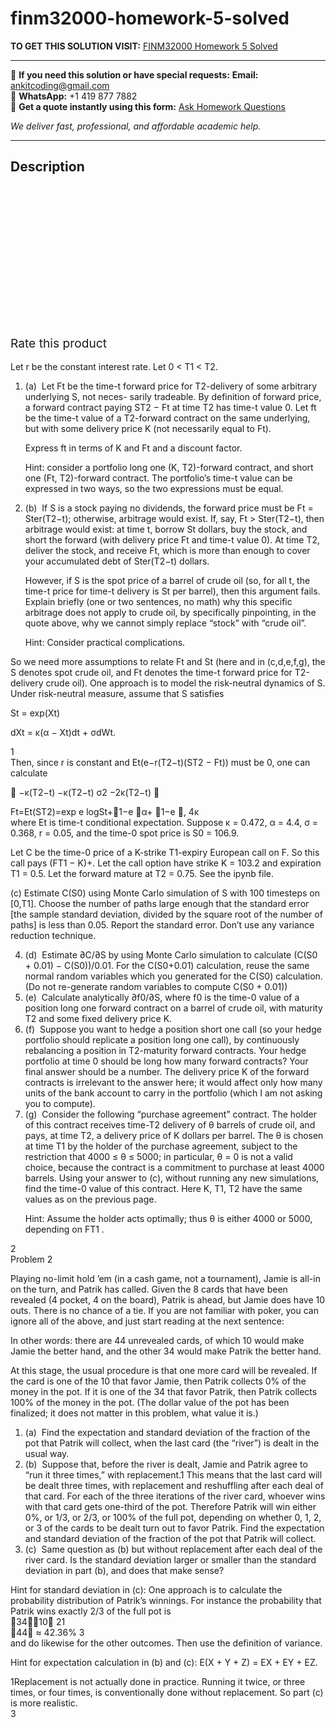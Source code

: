 # finm32000-homework-5-solved
**TO GET THIS SOLUTION VISIT:** [FINM32000 Homework 5 Solved](https://www.ankitcodinghub.com/product/finm32000-homework-5-solved/)


---

📩 **If you need this solution or have special requests:** **Email:** ankitcoding@gmail.com  
📱 **WhatsApp:** +1 419 877 7882  
📄 **Get a quote instantly using this form:** [Ask Homework Questions](https://www.ankitcodinghub.com/services/ask-homework-questions/)

*We deliver fast, professional, and affordable academic help.*

---

<h2>Description</h2>



<div class="kk-star-ratings kksr-auto kksr-align-center kksr-valign-top" data-payload="{&quot;align&quot;:&quot;center&quot;,&quot;id&quot;:&quot;98423&quot;,&quot;slug&quot;:&quot;default&quot;,&quot;valign&quot;:&quot;top&quot;,&quot;ignore&quot;:&quot;&quot;,&quot;reference&quot;:&quot;auto&quot;,&quot;class&quot;:&quot;&quot;,&quot;count&quot;:&quot;0&quot;,&quot;legendonly&quot;:&quot;&quot;,&quot;readonly&quot;:&quot;&quot;,&quot;score&quot;:&quot;0&quot;,&quot;starsonly&quot;:&quot;&quot;,&quot;best&quot;:&quot;5&quot;,&quot;gap&quot;:&quot;4&quot;,&quot;greet&quot;:&quot;Rate this product&quot;,&quot;legend&quot;:&quot;0\/5 - (0 votes)&quot;,&quot;size&quot;:&quot;24&quot;,&quot;title&quot;:&quot;FINM32000 Homework 5 Solved&quot;,&quot;width&quot;:&quot;0&quot;,&quot;_legend&quot;:&quot;{score}\/{best} - ({count} {votes})&quot;,&quot;font_factor&quot;:&quot;1.25&quot;}">

<div class="kksr-stars">

<div class="kksr-stars-inactive">
            <div class="kksr-star" data-star="1" style="padding-right: 4px">


<div class="kksr-icon" style="width: 24px; height: 24px;"></div>
        </div>
            <div class="kksr-star" data-star="2" style="padding-right: 4px">


<div class="kksr-icon" style="width: 24px; height: 24px;"></div>
        </div>
            <div class="kksr-star" data-star="3" style="padding-right: 4px">


<div class="kksr-icon" style="width: 24px; height: 24px;"></div>
        </div>
            <div class="kksr-star" data-star="4" style="padding-right: 4px">


<div class="kksr-icon" style="width: 24px; height: 24px;"></div>
        </div>
            <div class="kksr-star" data-star="5" style="padding-right: 4px">


<div class="kksr-icon" style="width: 24px; height: 24px;"></div>
        </div>
    </div>

<div class="kksr-stars-active" style="width: 0px;">
            <div class="kksr-star" style="padding-right: 4px">


<div class="kksr-icon" style="width: 24px; height: 24px;"></div>
        </div>
            <div class="kksr-star" style="padding-right: 4px">


<div class="kksr-icon" style="width: 24px; height: 24px;"></div>
        </div>
            <div class="kksr-star" style="padding-right: 4px">


<div class="kksr-icon" style="width: 24px; height: 24px;"></div>
        </div>
            <div class="kksr-star" style="padding-right: 4px">


<div class="kksr-icon" style="width: 24px; height: 24px;"></div>
        </div>
            <div class="kksr-star" style="padding-right: 4px">


<div class="kksr-icon" style="width: 24px; height: 24px;"></div>
        </div>
    </div>
</div>


<div class="kksr-legend" style="font-size: 19.2px;">
            <span class="kksr-muted">Rate this product</span>
    </div>
    </div>
<div class="page" title="Page 1">
<div class="layoutArea">
<div class="column"></div>
</div>
<div class="layoutArea">
<div class="column">
&nbsp;

</div>
</div>
<div class="layoutArea">
<div class="column">
Let r be the constant interest rate. Let 0 &lt; T1 &lt; T2.

<ol>
<li>(a) &nbsp;Let Ft be the time-t forward price for T2-delivery of some arbitrary underlying S, not neces- sarily tradeable. By definition of forward price, a forward contract paying ST2 − Ft at time T2 has time-t value 0.
Let ft be the time-t value of a T2-forward contract on the same underlying, but with some delivery price K (not necessarily equal to Ft).

Express ft in terms of K and Ft and a discount factor.

Hint: consider a portfolio long one (K, T2)-forward contract, and short one (Ft, T2)-forward contract. The portfolio’s time-t value can be expressed in two ways, so the two expressions must be equal.
</li>
<li>(b) &nbsp;If S is a stock paying no dividends, the forward price must be Ft = Ster(T2−t); otherwise, arbitrage would exist.
If, say, Ft &gt; Ster(T2−t), then arbitrage would exist: at time t, borrow St dollars, buy the stock, and short the forward (with delivery price Ft and time-t value 0). At time T2, deliver the stock, and receive Ft, which is more than enough to cover your accumulated debt of Ster(T2−t) dollars.

However, if S is the spot price of a barrel of crude oil (so, for all t, the time-t price for time-t delivery is St per barrel), then this argument fails. Explain briefly (one or two sentences, no math) why this specific arbitrage does not apply to crude oil, by specifically pinpointing, in the quote above, why we cannot simply replace “stock” with “crude oil”.

Hint: Consider practical complications.
</li>
</ol>
So we need more assumptions to relate Ft and St (here and in (c,d,e,f,g), the S denotes spot crude oil, and Ft denotes the time-t forward price for T2-delivery crude oil). One approach is to model the risk-neutral dynamics of S. Under risk-neutral measure, assume that S satisfies

St = exp(Xt)

dXt = κ(α − Xt)dt + σdWt.

</div>
</div>
<div class="layoutArea">
<div class="column">
1

</div>
</div>
</div>
<div class="page" title="Page 2">
<div class="layoutArea">
<div class="column">
Then, since r is constant and Et(e−r(T2−t)(ST2 − Ft)) must be 0, one can calculate

􏰊 −κ(T2−t) −κ(T2−t) σ2 −2κ(T2−t) 􏰋

</div>
</div>
<div class="layoutArea">
<div class="column">
Ft=Et(ST2)=exp e logSt+􏰅1−e 􏰆α+ 􏰅1−e 􏰆, 4κ

</div>
</div>
<div class="layoutArea">
<div class="column">
where Et is time-t conditional expectation. Suppose κ = 0.472, α = 4.4, σ = 0.368, r = 0.05, and the time-0 spot price is S0 = 106.9.

Let C be the time-0 price of a K-strike T1-expiry European call on F. So this call pays (FT1 − K)+. Let the call option have strike K = 103.2 and expiration T1 = 0.5. Let the forward mature at T2 = 0.75. See the ipynb file.

(c) Estimate C(S0) using Monte Carlo simulation of S with 100 timesteps on [0,T1]. Choose the number of paths large enough that the standard error [the sample standard deviation, divided by the square root of the number of paths] is less than 0.05. Report the standard error. Don’t use any variance reduction technique.

<ol start="4">
<li>(d) &nbsp;Estimate ∂C/∂S by using Monte Carlo simulation to calculate (C(S0 + 0.01) − C(S0))/0.01. For the C(S0+0.01) calculation, reuse the same normal random variables which you generated for the C(S0) calculation. (Do not re-generate random variables to compute C(S0 + 0.01))</li>
<li>(e) &nbsp;Calculate analytically ∂f0/∂S, where f0 is the time-0 value of a position long one forward contract on a barrel of crude oil, with maturity T2 and some fixed delivery price K.</li>
<li>(f) &nbsp;Suppose you want to hedge a position short one call (so your hedge portfolio should replicate a position long one call), by continuously rebalancing a position in T2-maturity forward contracts. Your hedge portfolio at time 0 should be long how many forward contracts? Your final answer should be a number.
The delivery price K of the forward contracts is irrelevant to the answer here; it would affect only how many units of the bank account to carry in the portfolio (which I am not asking you to compute).
</li>
<li>(g) &nbsp;Consider the following “purchase agreement” contract. The holder of this contract receives time-T2 delivery of θ barrels of crude oil, and pays, at time T2, a delivery price of K dollars per barrel. The θ is chosen at time T1 by the holder of the purchase agreement, subject to the restriction that 4000 ≤ θ ≤ 5000; in particular, θ = 0 is not a valid choice, because the contract is a commitment to purchase at least 4000 barrels. Using your answer to (c), without running any new simulations, find the time-0 value of this contract.
Here K, T1, T2 have the same values as on the previous page.

Hint: Assume the holder acts optimally; thus θ is either 4000 or 5000, depending on FT1 .
</li>
</ol>
</div>
</div>
<div class="layoutArea">
<div class="column">
2

</div>
</div>
</div>
<div class="page" title="Page 3">
<div class="layoutArea">
<div class="column">
Problem 2

Playing no-limit hold ’em (in a cash game, not a tournament), Jamie is all-in on the turn, and Patrik has called. Given the 8 cards that have been revealed (4 pocket, 4 on the board), Patrik is ahead, but Jamie does have 10 outs. There is no chance of a tie. If you are not familiar with poker, you can ignore all of the above, and just start reading at the next sentence:

In other words: there are 44 unrevealed cards, of which 10 would make Jamie the better hand, and the other 34 would make Patrik the better hand.

At this stage, the usual procedure is that one more card will be revealed. If the card is one of the 10 that favor Jamie, then Patrik collects 0% of the money in the pot. If it is one of the 34 that favor Patrik, then Patrik collects 100% of the money in the pot. (The dollar value of the pot has been finalized; it does not matter in this problem, what value it is.)

<ol>
<li>(a) &nbsp;Find the expectation and standard deviation of the fraction of the pot that Patrik will collect, when the last card (the “river”) is dealt in the usual way.</li>
<li>(b) &nbsp;Suppose that, before the river is dealt, Jamie and Patrik agree to “run it three times,” with replacement.1 This means that the last card will be dealt three times, with replacement and reshuffling after each deal of that card. For each of the three iterations of the river card, whoever wins with that card gets one-third of the pot. Therefore Patrik will win either 0%, or 1/3, or 2/3, or 100% of the full pot, depending on whether 0, 1, 2, or 3 of the cards to be dealt turn out to favor Patrik.
Find the expectation and standard deviation of the fraction of the pot that Patrik will collect.
</li>
<li>(c) &nbsp;Same question as (b) but without replacement after each deal of the river card. Is the standard deviation larger or smaller than the standard deviation in part (b), and does that make sense?</li>
</ol>
Hint for standard deviation in (c): One approach is to calculate the probability distribution of Patrik’s winnings. For instance the probability that Patrik wins exactly 2/3 of the full pot is

</div>
</div>
<div class="layoutArea">
<div class="column">
􏰅34􏰆􏰅10􏰆 21

</div>
</div>
<div class="layoutArea">
<div class="column">
􏰅44􏰆 ≈ 42.36% 3

</div>
</div>
<div class="layoutArea">
<div class="column">
and do likewise for the other outcomes. Then use the definition of variance.

Hint for expectation calculation in (b) and (c): E(X + Y + Z) = EX + EY + EZ.

</div>
</div>
<div class="layoutArea">
<div class="column">
1Replacement is not actually done in practice. Running it twice, or three times, or four times, is conventionally done without replacement. So part (c) is more realistic.

</div>
</div>
<div class="layoutArea">
<div class="column">
3

</div>
</div>
</div>
